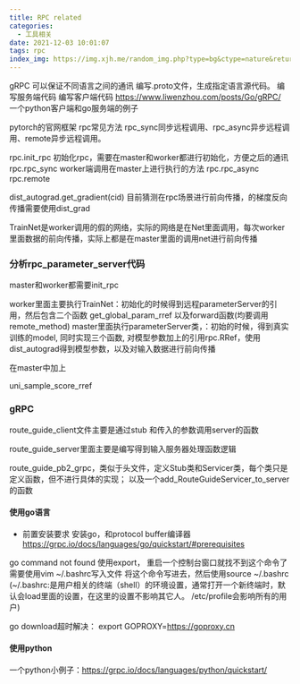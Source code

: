 ```yaml
---
title: RPC related
categories:
  - 工具相关
date: 2021-12-03 10:01:07
tags: rpc
index_img: https://img.xjh.me/random_img.php?type=bg&ctype=nature&return=302
---
```


gRPC 可以保证不同语言之间的通讯
编写.proto文件，生成指定语言源代码。
编写服务端代码
编写客户端代码
https://www.liwenzhou.com/posts/Go/gRPC/  一个python客户端和go服务端的例子


pytorch的官网框架
rpc常见方法
rpc_sync同步远程调用、rpc_async异步远程调用、remote异步远程调用。

rpc.init_rpc 初始化rpc，需要在master和worker都进行初始化，方便之后的通讯
rpc.rpc_sync  worker端调用在master上进行执行的方法
rpc.rpc_async  
rpc.remote




dist_autograd.get_gradient(cid) 目前猜测在rpc场景进行前向传播，的梯度反向传播需要使用dist_grad

TrainNet是worker调用的假的网络，实际的网络是在Net里面调用，每次worker里面数据的前向传播，实际上都是在master里面的调用net进行前向传播
### 分析rpc_parameter_server代码
master和worker都需要init_rpc

worker里面主要执行TrainNet：初始化的时候得到远程parameterServer的引用，然后包含二个函数 get_global_param_rref 以及forward函数(均要调用remote_method)
master里面执行parameterServer类，：初始的时候，得到真实训练的model, 同时实现三个函数, 对模型参数加上的引用rpc.RRef，使用dist_autograd得到模型参数，以及对输入数据进行前向传播

在master中加上

uni_sample_score_rref


### gRPC

route_guide_client文件主要是通过stub 和传入的参数调用server的函数

route_guide_server里面主要是编写得到输入服务器处理函数逻辑

route_guide_pb2_grpc，类似于头文件，定义Stub类和Servicer类，每个类只是定义函数，但不进行具体的实现； 以及一个add_RouteGuideServicer_to_server的函数

 
#### 使用go语言
- 前置安装要求
安装go，和protocol buffer编译器
https://grpc.io/docs/languages/go/quickstart/#prerequisites

go command not found
使用export， 重启一个控制台窗口就找不到这个命令了
需要使用vim ~/.bashrc写入文件 将这个命令写进去，然后使用source ~/.bashrc
(~/.bashrc:是用户相关的终端（shell）的环境设置，通常打开一个新终端时，默认会load里面的设置，在这里的设置不影响其它人。
/etc/profile会影响所有的用户)

go download超时解决：
export GOPROXY=https://goproxy.cn


#### 使用python
一个python小例子：https://grpc.io/docs/languages/python/quickstart/